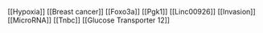 [[Hypoxia]]
[[Breast cancer]]
[[Foxo3a]]
[[Pgk1]]
[[Linc00926]]
[[Invasion]]
[[MicroRNA]]
[[Tnbc]]
[[Glucose Transporter 12]]
